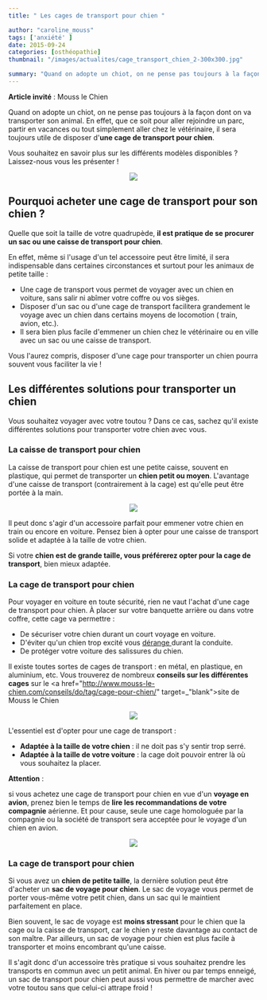 ```yaml
---
title: " Les cages de transport pour chien "

author: "caroline_mouss"
tags: ['anxiété' ]
date: 2015-09-24
categories: [osthéopathie]
thumbnail: "/images/actualites/cage_transport_chien_2-300x300.jpg"

summary: "Quand on adopte un chiot, on ne pense pas toujours à la façon dont on va transporter son animal. En effet, que ce soit pour aller rejoindre un parc, partir en vacances ou tout simplement aller chez le vétérinaire, il sera toujours utile de disposer d'une cage de transport pour chien. Vous souhaitez en savoir plus sur les différents modèles disponibles ? Laissez-nous vous les présenter ! "
---
```


<b>Article invité</b> : Mouss le Chien

Quand on adopte un chiot, on ne pense pas toujours à la façon dont on va transporter son animal. En effet, que ce soit pour aller rejoindre un parc, partir en vacances ou tout simplement aller chez le vétérinaire, il sera toujours utile de disposer d'<b>une cage de transport pour chien</b>.


 Vous souhaitez en savoir plus sur les différents modèles disponibles ? Laissez-nous vous les présenter !

<p align="center"><img src="/images/actualites/cage_transport_chien_2-300x300.jpg"></p>


## Pourquoi acheter une cage de transport pour son chien ? ##

Quelle que soit la taille de votre quadrupède, <b>il est pratique de se procurer un sac ou une caisse de transport pour chien</b>.

En effet, même si l'usage d'un tel accessoire peut être limité, il sera indispensable dans certaines circonstances et surtout pour les animaux de petite taille :
<ul> <li>Une cage de transport vous permet de voyager avec un chien en voiture, sans salir ni abîmer votre coffre ou vos sièges.</li>
<li>Disposer d'un sac ou d'une cage de transport facilitera grandement le voyage avec un chien dans certains moyens de locomotion ( train, avion, etc.).</li>
<li>Il sera bien plus facile d'emmener un chien chez le vétérinaire ou en ville avec un sac ou une caisse de transport.</li></ul>


Vous l'aurez compris, disposer d'une cage pour transporter un chien pourra souvent vous faciliter la vie !

## Les différentes solutions pour transporter un chien ##
Vous souhaitez voyager avec votre toutou ? Dans ce cas, sachez qu'il existe différentes solutions pour transporter votre chien avec vous.

### La caisse de transport pour chien ###
La caisse de transport pour chien est une petite caisse, souvent en plastique, qui permet de transporter un <b>chien petit ou moyen</b>. L'avantage d'une caisse de transport (contrairement à la cage) est qu'elle peut être portée à la main.

<p align="center"><img src="/images/actualites/petitchien-cage_900135.jpg"></p>


Il peut donc s'agir d'un accessoire parfait pour emmener votre chien en train ou encore en voiture. Pensez bien à opter pour une caisse de transport solide et adaptée à la taille de votre chien.

Si votre <b>chien est de grande taille, vous préférerez opter pour la cage de transport</b>, bien mieux adaptée.

### La cage de transport pour chien ###

Pour voyager en voiture en toute sécurité, rien ne vaut l'achat d'une cage de transport pour chien. À placer sur votre banquette arrière ou dans votre coffre, cette cage va permettre :
<ul> <li>De sécuriser votre chien durant un court voyage en voiture.</li>
<li>D'éviter qu'un chien trop excité vous <a href="http://www.chien-calme.com/actualites/Chien-en-voiture-securite/"target=_"blank"> dérange </a>durant la conduite.</li>
<li>De protéger votre voiture des salissures du chien.</li> </ul>

Il existe toutes sortes de cages de transport : en métal, en plastique, en aluminium, etc. Vous trouverez de nombreux <b>conseils sur les différentes cages</b> sur le <a href="http://www.mouss-le-chien.com/conseils/do/tag/cage-pour-chien/" target=_"blank">site de Mouss le Chien</a>

<p align="center"><img src="/images/actualites/transport-gros-chien.jpg"></p>


 L'essentiel est d'opter pour une cage de transport :
 <ul><li> <b>Adaptée à la taille de votre chien</b> : il ne doit pas s'y sentir trop serré.</li>
 <li> <b> Adaptée à la taille de votre voiture</b> : la cage doit pouvoir entrer là où vous souhaitez la placer.</li></ul>

 <b>Attention</b> :

  si vous achetez une cage de transport pour chien en vue d'un <b>voyage en avion</b>, prenez bien le temps de <b>lire les recommandations de votre compagnie</b> aérienne. Et pour cause, seule une cage homologuée par la compagnie ou la société de transport sera acceptée pour le voyage d'un chien en avion.

  <p align="center"><img src="/images/actualites/S_SleepyAirNoir.jpg"></p>


### La cage de transport pour chien ###


Si vous avez un <b>chien de petite taille</b>, la dernière solution peut être d'acheter un <b>sac de voyage pour chien</b>. Le sac de voyage vous permet de porter vous-même votre petit chien, dans un sac qui le maintient parfaitement en place.

Bien souvent, le sac de voyage est <b>moins stressant</b> pour le chien que la cage ou la caisse de transport, car le chien y reste davantage au contact de son maître. Par ailleurs, un sac de voyage pour chien est plus facile à transporter et moins encombrant qu'une caisse.

Il s'agit donc d'un accessoire très pratique si vous souhaitez prendre les transports en commun avec un petit animal. En hiver ou par  temps enneigé, un sac de transport pour chien peut aussi vous permettre de marcher avec votre toutou sans que celui-ci attrape froid !


